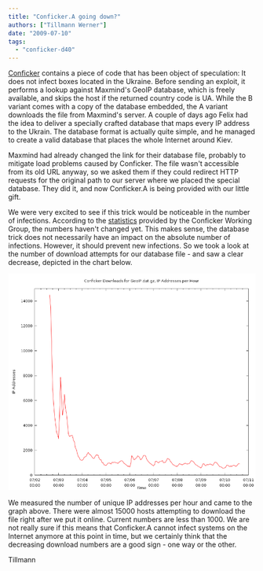 ```yaml
---
title: "Conficker.A going down?"
authors: ["Tillmann Werner"]
date: "2009-07-10"
tags: 
  - "conficker-d40"
---
```


[Conficker](/papers/conficker) contains a piece of code that has been object of speculation: It does not infect boxes located in the Ukraine. Before sending an exploit, it performs a lookup against Maxmind's GeoIP database, which is freely available, and skips the host if the returned country code is UA. While the B variant comes with a copy of the database embedded, the A variant downloads the file from Maxmind's server. A couple of days ago Felix had the idea to deliver a specially crafted database that maps every IP address to the Ukrain. The database format is actually quite simple, and he managed to create a valid database that places the whole Internet around Kiev.

Maxmind had already changed the link for their database file, probably to mitigate load problems caused by Conficker. The file wasn't accessible from its old URL anyway, so we asked them if they could redirect HTTP requests for the original path to our server where we placed the special database. They did it, and now Conficker.A is being provided with our little gift.

We were very excited to see if this trick would be noticeable in the number of infections. According to the [statistics](http://www.confickerworkinggroup.org/wiki/pmwiki.php/ANY/InfectionTracking#toc4) provided by the Conficker Working Group, the numbers haven't changed yet. This makes sense, the database trick does not necessarily have an impact on the absolute number of infections. However, it should prevent new infections. So we took a look at the number of download attempts for our database file - and saw a clear decrease, depicted in the chart below.

![](images/drupal_image_462.png)

We measured the number of unique IP addresses per hour and came to the graph above. There were almost 15000 hosts attempting to download the file right after we put it online. Current numbers are less than 1000. We are not really sure if this means that Conficker.A cannot infect systems on the Internet anymore at this point in time, but we certainly think that the decreasing download numbers are a good sign - one way or the other.

Tillmann
